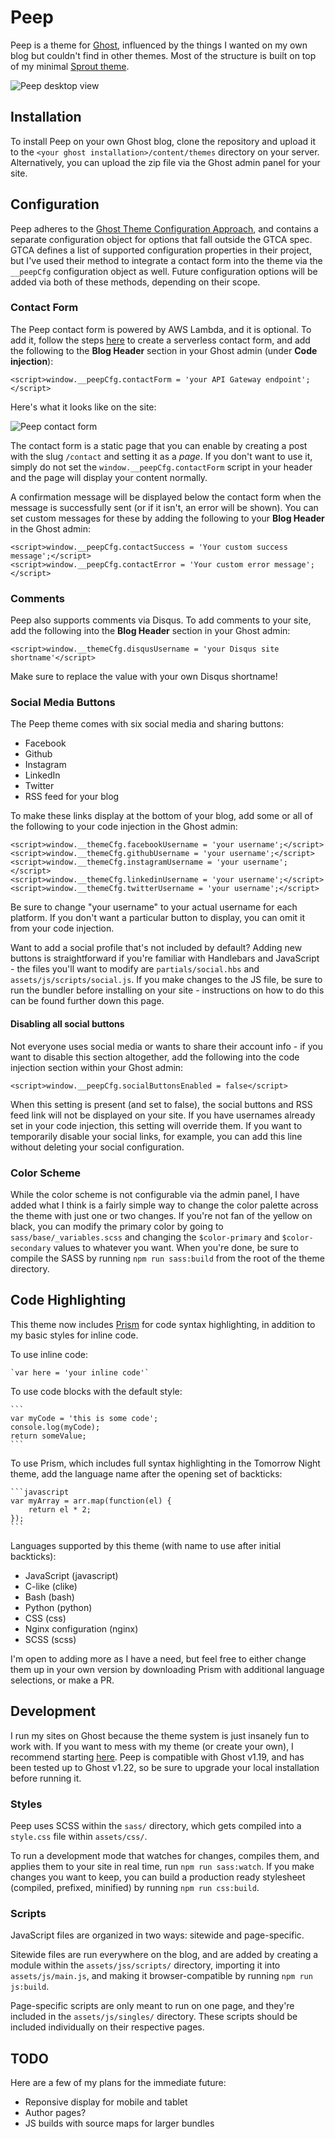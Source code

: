 # Peep

Peep is a theme for [Ghost](https://ghost.org), influenced by the things I wanted on my own blog but couldn't find in other themes. Most of the structure is built on top of my minimal [Sprout theme](https://github.com/pbzona/sprout).

![Peep desktop view](https://s3.amazonaws.com/peepthemesamples/peep-desktop.png)

## Installation

To install Peep on your own Ghost blog, clone the repository and upload it to the `<your ghost installation>/content/themes` directory on your server. Alternatively, you can upload the zip file via the Ghost admin panel for your site.

## Configuration

Peep adheres to the [Ghost Theme Configuration Approach](https://github.com/unwitting/gtca), and contains a separate configuration object for options that fall outside the GTCA spec. GTCA defines a list of supported configuration properties in their project, but I've used their method to integrate a contact form into the theme via the `__peepCfg` configuration object as well. Future configuration options will be added via both of these methods, depending on their scope.

### Contact Form

The Peep contact form is powered by AWS Lambda, and it is optional. To add it, follow the steps [here](https://www.cloudassessments.com/blog/how-to-build-a-serverless-contact-form-on-aws/) to create a serverless contact form, and add the following to the **Blog Header** section in your Ghost admin (under **Code injection**):

```
<script>window.__peepCfg.contactForm = 'your API Gateway endpoint';</script>
```

Here's what it looks like on the site:

![Peep contact form](https://s3.amazonaws.com/peepthemesamples/peep-contact.png)

The contact form is a static page that you can enable by creating a post with the slug `/contact` and setting it as a *page*. If you don't want to use it, simply do not set the `window.__peepCfg.contactForm` script in your header and the page will display your content normally.

A confirmation message will be displayed below the contact form when the message is successfully sent (or if it isn't, an error will be shown). You can set custom messages for these by adding the following to your **Blog Header** in the Ghost admin:

```
<script>window.__peepCfg.contactSuccess = 'Your custom success message';</script>
<script>window.__peepCfg.contactError = 'Your custom error message';</script>
```

### Comments

Peep also supports comments via Disqus. To add comments to your site, add the following into the **Blog Header** section in your Ghost admin:

    <script>window.__themeCfg.disqusUsername = 'your Disqus site shortname'</script>

Make sure to replace the value with your own Disqus shortname!

### Social Media Buttons

The Peep theme comes with six social media and sharing buttons:

- Facebook
- Github
- Instagram
- LinkedIn
- Twitter
- RSS feed for your blog

To make these links display at the bottom of your blog, add some or all of the following to your code injection in the Ghost admin:

```
<script>window.__themeCfg.facebookUsername = 'your username';</script>
<script>window.__themeCfg.githubUsername = 'your username';</script>
<script>window.__themeCfg.instagramUsername = 'your username';</script>
<script>window.__themeCfg.linkedinUsername = 'your username';</script>
<script>window.__themeCfg.twitterUsername = 'your username';</script>
```

Be sure to change "your username" to your actual username for each platform. If you don't want a particular button to display, you can omit it from your code injection.

Want to add a social profile that's not included by default? Adding new buttons is straightforward if you're familiar with Handlebars and JavaScript - the files you'll want to modify are `partials/social.hbs` and `assets/js/scripts/social.js`. If you make changes to the JS file, be sure to run the bundler before installing on your site - instructions on how to do this can be found further down this page.

#### Disabling all social buttons

Not everyone uses social media or wants to share their account info - if you want to disable this section altogether, add the following into the code injection section within your Ghost admin:

    <script>window.__peepCfg.socialButtonsEnabled = false</script>

When this setting is present (and set to false), the social buttons and RSS feed link will not be displayed on your site. If you have usernames already set in your code injection, this setting will override them. If you want to temporarily disable your social links, for example, you can add this line without deleting your social configuration.

### Color Scheme

While the color scheme is not configurable via the admin panel, I have added what I think is a fairly simple way to change the color palette across the theme with just one or two changes. If you're not fan of the yellow on black, you can modify the primary color by going to `sass/base/_variables.scss` and changing the `$color-primary` and `$color-secondary` values to whatever you want. When you're done, be sure to compile the SASS by running `npm run sass:build` from the root of the theme directory.

## Code Highlighting

This theme now includes [Prism](http://prismjs.com/) for code syntax highlighting, in addition to my basic styles for inline code.

To use inline code:

    `var here = 'your inline code'`

To use code blocks with the default style:

    ```
    var myCode = 'this is some code';
    console.log(myCode);
    return someValue;
    ```

To use Prism, which includes full syntax highlighting in the Tomorrow Night theme, add the language name after the opening set of backticks:

    ```javascript
    var myArray = arr.map(function(el) {
        return el * 2;
    });
    ```

Languages supported by this theme (with name to use after initial backticks):

- JavaScript (javascript)
- C-like (clike)
- Bash (bash)
- Python (python)
- CSS (css)
- Nginx configuration (nginx)
- SCSS (scss)

I'm open to adding more as I have a need, but feel free to either change them up in your own version by downloading Prism with additional language selections, or make a PR.

## Development

I run my sites on Ghost because the theme system is just insanely fun to work with. If you want to mess with my theme (or create your own), I recommend starting [here](https://docs.ghost.org/docs/install-local). Peep is compatible with Ghost v1.19, and has been tested up to Ghost v1.22, so be sure to upgrade your local installation before running it.

### Styles

Peep uses SCSS within the `sass/` directory, which gets compiled into a `style.css` file within `assets/css/`.

To run a development mode that watches for changes, compiles them, and applies them to your site in real time, run `npm run sass:watch`. If you make changes you want to keep, you can build a production ready stylesheet (compiled, prefixed, minified) by running `npm run css:build`.

### Scripts

JavaScript files are organized in two ways: sitewide and page-specific.

Sitewide files are run everywhere on the blog, and are added by creating a module within the `assets/jss/scripts/` directory, importing it into `assets/js/main.js`, and making it browser-compatible by running `npm run js:build`.

Page-specific scripts are only meant to run on one page, and they're included in the `assets/js/singles/` directory. These scripts should be included individually on their respective pages.

## TODO

Here are a few of my plans for the immediate future:

- Reponsive display for mobile and tablet
- Author pages?
- JS builds with source maps for larger bundles

